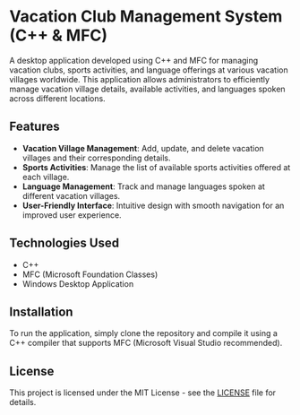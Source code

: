 # Vacation Club Management System (C++ & MFC)

A desktop application developed using C++ and MFC for managing vacation clubs, sports activities, and language offerings at various vacation villages worldwide. This application allows administrators to efficiently manage vacation village details, available activities, and languages spoken across different locations.

## Features

- **Vacation Village Management**: Add, update, and delete vacation villages and their corresponding details.
- **Sports Activities**: Manage the list of available sports activities offered at each village.
- **Language Management**: Track and manage languages spoken at different vacation villages.
- **User-Friendly Interface**: Intuitive design with smooth navigation for an improved user experience.

## Technologies Used

- C++
- MFC (Microsoft Foundation Classes)
- Windows Desktop Application

## Installation

To run the application, simply clone the repository and compile it using a C++ compiler that supports MFC (Microsoft Visual Studio recommended).

## License

This project is licensed under the MIT License - see the [LICENSE](LICENSE) file for details.
